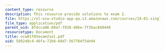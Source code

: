 ```yaml
---
content_type: resource
description: This resource provide solutions to exam 2.
file: https://ol-ocw-studio-app-qa.s3.amazonaws.com/courses/18-01-single-variable-calculus-fall-2005/589240c446fa72b868d7567704f5de94_ocw01f05exam2sol.pdf
file_type: application/pdf
parent_uid: 8fdcca86-88a7-f920-40be-7f3bac840440
resourcetype: Document
title: ocw01f05exam2sol.pdf
uid: 589240c4-46fa-72b8-68d7-567704f5de94
---
```

